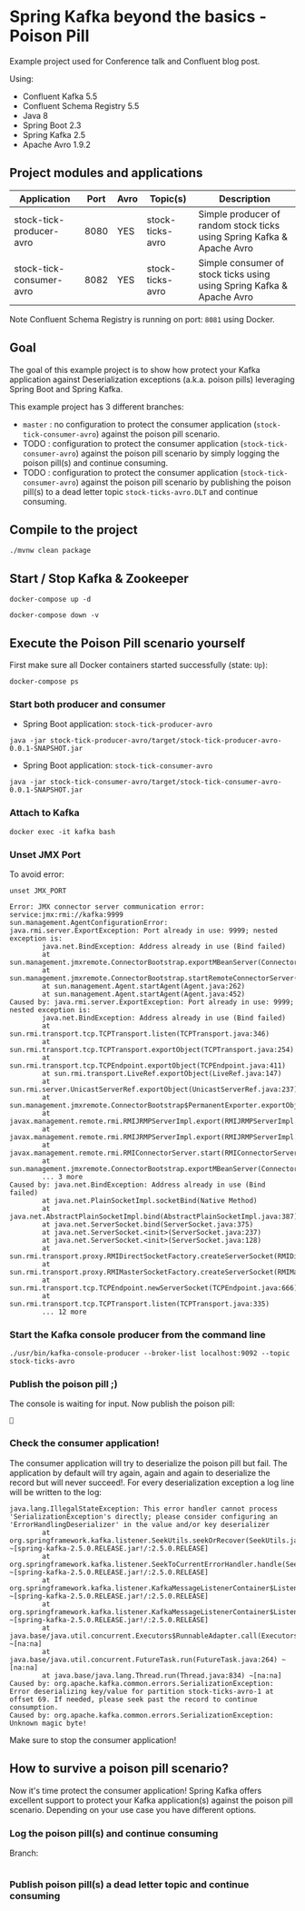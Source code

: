 # Spring Kafka beyond the basics - Poison Pill

Example project used for Conference talk and Confluent blog post.

Using:

* Confluent Kafka 5.5
* Confluent Schema Registry 5.5
* Java 8
* Spring Boot 2.3
* Spring Kafka 2.5
* Apache Avro 1.9.2

## Project modules and applications

| Application                                   | Port | Avro  | Topic(s)         | Description                                                            |
|-----------------------------------------------|------|-------|------------------|------------------------------------------------------------------------|
| stock-tick-producer-avro                      | 8080 | YES   | stock-ticks-avro | Simple producer of random stock ticks using Spring Kafka & Apache Avro |
| stock-tick-consumer-avro                      | 8082 | YES   | stock-ticks-avro | Simple consumer of stock ticks using using Spring Kafka & Apache Avro  |

Note Confluent Schema Registry is running on port: `8081` using Docker. 

## Goal

The goal of this example project is to show how protect your Kafka application against Deserialization exceptions (a.k.a. poison pills) leveraging Spring Boot and Spring Kafka.

This example project has 3 different branches:

* `master` : no configuration to protect the consumer application (`stock-tick-consumer-avro`) against the poison pill scenario.
* TODO : configuration to protect the consumer application (`stock-tick-consumer-avro`) against the poison pill scenario by simply logging the poison pill(s) and continue consuming.
* TODO : configuration to protect the consumer application (`stock-tick-consumer-avro`) against the poison pill scenario by publishing the poison pill(s) to a dead letter topic `stock-ticks-avro.DLT` and continue consuming.

## Compile to the project

```
./mvnw clean package
```

## Start / Stop Kafka & Zookeeper

```
docker-compose up -d
```

```
docker-compose down -v
```

## Execute the Poison Pill scenario yourself

First make sure all Docker containers started successfully (state: `Up`):

```
docker-compose ps
``` 

### Start both producer and consumer

* Spring Boot application: `stock-tick-producer-avro`

```
java -jar stock-tick-producer-avro/target/stock-tick-producer-avro-0.0.1-SNAPSHOT.jar
```

* Spring Boot application: `stock-tick-consumer-avro`

```
java -jar stock-tick-consumer-avro/target/stock-tick-consumer-avro-0.0.1-SNAPSHOT.jar
```

### Attach to Kafka

```
docker exec -it kafka bash
```

### Unset JMX Port 

To avoid error:

```
unset JMX_PORT
```

```
Error: JMX connector server communication error: service:jmx:rmi://kafka:9999
sun.management.AgentConfigurationError: java.rmi.server.ExportException: Port already in use: 9999; nested exception is: 
        java.net.BindException: Address already in use (Bind failed)
        at sun.management.jmxremote.ConnectorBootstrap.exportMBeanServer(ConnectorBootstrap.java:800)
        at sun.management.jmxremote.ConnectorBootstrap.startRemoteConnectorServer(ConnectorBootstrap.java:468)
        at sun.management.Agent.startAgent(Agent.java:262)
        at sun.management.Agent.startAgent(Agent.java:452)
Caused by: java.rmi.server.ExportException: Port already in use: 9999; nested exception is: 
        java.net.BindException: Address already in use (Bind failed)
        at sun.rmi.transport.tcp.TCPTransport.listen(TCPTransport.java:346)
        at sun.rmi.transport.tcp.TCPTransport.exportObject(TCPTransport.java:254)
        at sun.rmi.transport.tcp.TCPEndpoint.exportObject(TCPEndpoint.java:411)
        at sun.rmi.transport.LiveRef.exportObject(LiveRef.java:147)
        at sun.rmi.server.UnicastServerRef.exportObject(UnicastServerRef.java:237)
        at sun.management.jmxremote.ConnectorBootstrap$PermanentExporter.exportObject(ConnectorBootstrap.java:199)
        at javax.management.remote.rmi.RMIJRMPServerImpl.export(RMIJRMPServerImpl.java:146)
        at javax.management.remote.rmi.RMIJRMPServerImpl.export(RMIJRMPServerImpl.java:122)
        at javax.management.remote.rmi.RMIConnectorServer.start(RMIConnectorServer.java:404)
        at sun.management.jmxremote.ConnectorBootstrap.exportMBeanServer(ConnectorBootstrap.java:796)
        ... 3 more
Caused by: java.net.BindException: Address already in use (Bind failed)
        at java.net.PlainSocketImpl.socketBind(Native Method)
        at java.net.AbstractPlainSocketImpl.bind(AbstractPlainSocketImpl.java:387)
        at java.net.ServerSocket.bind(ServerSocket.java:375)
        at java.net.ServerSocket.<init>(ServerSocket.java:237)
        at java.net.ServerSocket.<init>(ServerSocket.java:128)
        at sun.rmi.transport.proxy.RMIDirectSocketFactory.createServerSocket(RMIDirectSocketFactory.java:45)
        at sun.rmi.transport.proxy.RMIMasterSocketFactory.createServerSocket(RMIMasterSocketFactory.java:345)
        at sun.rmi.transport.tcp.TCPEndpoint.newServerSocket(TCPEndpoint.java:666)
        at sun.rmi.transport.tcp.TCPTransport.listen(TCPTransport.java:335)
        ... 12 more
```

### Start the Kafka console producer from the command line

```
./usr/bin/kafka-console-producer --broker-list localhost:9092 --topic stock-ticks-avro
```

### Publish the poison pill ;)

The console is waiting for input. Now publish the poison pill:

```
💊
```

### Check the consumer application!

The consumer application will try to deserialize the poison pill but fail.
The application by default will try again, again and again to deserialize the record but will never succeed!. 
For every deserialization exception a log line will be written to the log:

```
java.lang.IllegalStateException: This error handler cannot process 'SerializationException's directly; please consider configuring an 'ErrorHandlingDeserializer' in the value and/or key deserializer
        at org.springframework.kafka.listener.SeekUtils.seekOrRecover(SeekUtils.java:145) ~[spring-kafka-2.5.0.RELEASE.jar!/:2.5.0.RELEASE]
        at org.springframework.kafka.listener.SeekToCurrentErrorHandler.handle(SeekToCurrentErrorHandler.java:103) ~[spring-kafka-2.5.0.RELEASE.jar!/:2.5.0.RELEASE]
        at org.springframework.kafka.listener.KafkaMessageListenerContainer$ListenerConsumer.handleConsumerException(KafkaMessageListenerContainer.java:1241) ~[spring-kafka-2.5.0.RELEASE.jar!/:2.5.0.RELEASE]
        at org.springframework.kafka.listener.KafkaMessageListenerContainer$ListenerConsumer.run(KafkaMessageListenerContainer.java:1002) ~[spring-kafka-2.5.0.RELEASE.jar!/:2.5.0.RELEASE]
        at java.base/java.util.concurrent.Executors$RunnableAdapter.call(Executors.java:515) ~[na:na]
        at java.base/java.util.concurrent.FutureTask.run(FutureTask.java:264) ~[na:na]
        at java.base/java.lang.Thread.run(Thread.java:834) ~[na:na]
Caused by: org.apache.kafka.common.errors.SerializationException: Error deserializing key/value for partition stock-ticks-avro-1 at offset 69. If needed, please seek past the record to continue consumption.
Caused by: org.apache.kafka.common.errors.SerializationException: Unknown magic byte!
```

Make sure to stop the consumer application!

## How to survive a poison pill scenario?

Now it's time protect the consumer application!
Spring Kafka offers excellent support to protect your Kafka application(s) against the poison pill scenario.
Depending on your use case you have different options.  

### Log the poison pill(s) and continue consuming

Branch:

```

```

### Publish poison pill(s) a dead letter topic and continue consuming

```

```